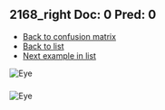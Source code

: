 ## 2168_right Doc: 0 Pred: 0
- [Back to confusion matrix](https://github.com/juliandewit/kaggle_retinopathy/blob/master/matrix.md)
- [Back to list](https://github.com/juliandewit/kaggle_retinopathy/blob/master/lists/00/list.md)
- [Next example in list](https://github.com/juliandewit/kaggle_retinopathy/blob/master/lists/00/21/21686_left.md)

![Eye](https://retinopaty.blob.core.windows.net/size1024/2168_right_0.jpeg)

### 

![Eye]()
